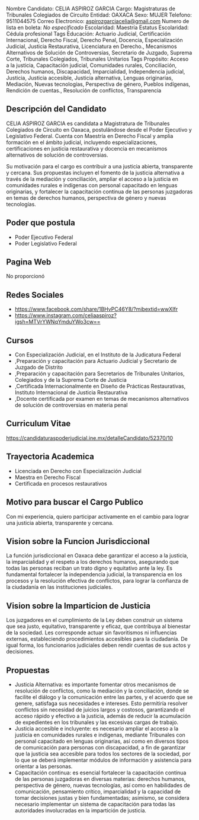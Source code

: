 Nombre Candidato: CELIA ASPIROZ GARCIA
Cargo: Magistraturas de Tribunales Colegiados de Circuito
Entidad: OAXACA
Sexo: MUJER
Telefono: 9511044575
Correo Electronico: aspirozgarciacelia@gmail.com
Numero de lista en boleta: *No especificado*
Escolaridad: Maestría
Estatus Escolaridad: Cédula profesional
Tags Educación: Actuario Judicial, Certificación Internacional, Derecho Fiscal, Derecho Penal, Docencia, Especialización Judicial, Justicia Restaurativa, Licenciatura en Derecho., Mecanismos Alternativos de Solución de Controversias, Secretario de Juzgado, Suprema Corte, Tribunales Colegiados, Tribunales Unitarios
Tags Propósito: Acceso a la justicia, Capacitación judicial, Comunidades rurales, Conciliación, Derechos humanos, Discapacidad, Imparcialidad, Independencia judicial, Justicia, Justicia accesible, Justicia alternativa, Lenguas originarias, Mediación, Nuevas tecnologías, Perspectiva de género, Pueblos indígenas, Rendición de cuentas., Resolución de conflictos, Transparencia


## Descripción del Candidato 

CELIA ASPIROZ GARCIA es candidata a Magistratura de Tribunales Colegiados de Circuito en Oaxaca, postulándose desde el Poder Ejecutivo y Legislativo Federal. Cuenta con Maestría en Derecho Fiscal y amplia formación en el ámbito judicial, incluyendo especializaciones, certificaciones en justicia restaurativa y docencia en mecanismos alternativos de solución de controversias.

Su motivación para el cargo es contribuir a una justicia abierta, transparente y cercana. Sus propuestas incluyen el fomento de la justicia alternativa a través de la mediación y conciliación, ampliar el acceso a la justicia en comunidades rurales e indígenas con personal capacitado en lenguas originarias, y fortalecer la capacitación continua de las personas juzgadoras en temas de derechos humanos, perspectiva de género y nuevas tecnologías.


## Poder que postula

- Poder Ejecutivo Federal
- Poder Legislativo Federal


## Pagina Web

No proporcionó


## Redes Sociales

- https://www.facebook.com/share/1BHvPC46Y8/?mibextid=wwXIfr
- https://www.instagram.com/celiaaspiroz?igsh=MTVrYWNqYmduYWo3cw==


## Cursos

- Con Especialización Judicial, en el Instituto de la Judicatura Federal
- ,Preparación y capacitación para Actuario Judicial y Secretario de Juzgado de Distrito
- ,Preparación y capacitación para Secretarios de Tribunales Unitarios, Colegiados y de la Suprema Corte de Justicia
- ,Certificada Internacionalmente en Diseño de Prácticas Restaurativas, Instituto Internacional de Justicia Restaurativa
- ,Docente certificada por examen en temas de mecanismos alternativos de solución de controversias en materia penal


## Curriculum Vitae

https://candidaturaspoderjudicial.ine.mx/detalleCandidato/52370/10


## Trayectoria Academica

- Licenciada en Derecho con Especialización Judicial
- Maestra en Derecho Fiscal
- Certificada en procesos restaurativos


## Motivo para buscar el Cargo Publico

Con mi experiencia, quiero participar activamente en el cambio para lograr una justicia abierta, transparente y cercana.


## Vision sobre la Funcion Jurisdiccional

La función jurisdiccional en Oaxaca debe garantizar el acceso a la justicia, la imparcialidad y el respeto a los derechos humanos, asegurando que todas las personas reciban un trato digno y equitativo ante la ley. Es fundamental fortalecer la independencia judicial, la transparencia en los procesos y la resolución efectiva de conflictos, para lograr la confianza de la ciudadanía en las instituciones judiciales.


## Vision sobre la Imparticion de Justicia

Los juzgadores en el cumplimiento de la Ley deben construir un sistema que sea justo, equitativo, transparente y eficaz, que contribuya al bienestar de la sociedad. Les corresponde actuar sin favoritismos ni influencias externas, estableciendo procedimientos accesibles para la ciudadanía. De igual forma, los funcionarios judiciales deben rendir cuentas de sus actos y decisiones.


## Propuestas

- Justicia Alternativa: es importante fomentar otros mecanismos de resolución de conflictos, como la mediación y la conciliación, donde se facilite el diálogo y la comunicación entre las partes, y el acuerdo que se genere, satisfaga sus necesidades e intereses. Esto permitiría resolver conflictos sin necesidad de juicios largos y costosos, garantizando el acceso rápido y efectivo a la justicia, además de reducir la acumulación de expedientes en los tribunales y las excesivas cargas de trabajo.
- Justicia accesible e incluyente: es necesario ampliar el acceso a la justicia en comunidades rurales e indígenas, mediante Tribunales con personal capacitado en lenguas originarias, así como en diversos tipos de comunicación para personas con discapacidad, a fin de garantizar que la justicia sea accesible para todos los sectores de la sociedad, por lo que se deberá implementar módulos de información y asistencia para orientar a las personas.
- Capacitación continua: es esencial fortalecer la capacitación continua de las personas juzgadoras en diversas materias: derechos humanos, perspectiva de género, nuevas tecnologías, así como en habilidades de comunicación, pensamiento crítico, imparcialidad y la capacidad de tomar decisiones justas y bien fundamentadas; asimismo, se considera necesario implementar un sistema de capacitación para todas las autoridades involucradas en la impartición de justicia.

